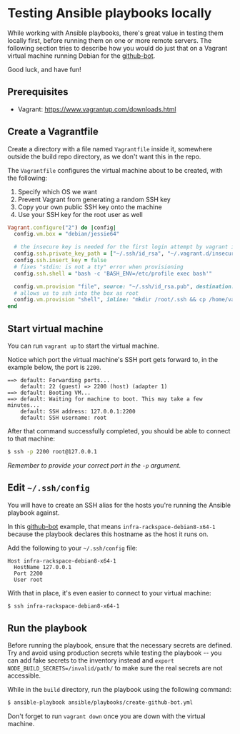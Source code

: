 # Testing Ansible playbooks locally

While working with Ansible playbooks, there's great value in testing them
locally first, before running them on one or more remote servers. The following
section tries to describe how you would do just that on a Vagrant virtual machine
running Debian for the [github-bot][].

Good luck, and have fun!

## Prerequisites

- Vagrant: https://www.vagrantup.com/downloads.html

## Create a Vagrantfile

Create a directory with a file named `Vagrantfile` inside it, somewhere outside
the build repo directory, as we don't want this in the repo.

The `Vagrantfile` configures the virtual machine about to be created, with the following:

1. Specify which OS we want
2. Prevent Vagrant from generating a random SSH key
3. Copy your own public SSH key onto the machine
4. Use your SSH key for the root user as well

```ruby
Vagrant.configure("2") do |config|
  config.vm.box = "debian/jessie64"

  # the insecure key is needed for the first login attempt by vagrant itself
  config.ssh.private_key_path = ["~/.ssh/id_rsa", "~/.vagrant.d/insecure_private_key"]
  config.ssh.insert_key = false
  # fixes "stdin: is not a tty" error when provisioning
  config.ssh.shell = "bash -c 'BASH_ENV=/etc/profile exec bash'"

  config.vm.provision "file", source: "~/.ssh/id_rsa.pub", destination: "~/.ssh/authorized_keys"
  # allows us to ssh into the box as root
  config.vm.provision "shell", inline: "mkdir /root/.ssh && cp /home/vagrant/.ssh/authorized_keys /root/.ssh/authorized_keys"
end
```

## Start virtual machine

You can run `vagrant up` to start the virtual machine.

Notice which port the virtual machine's SSH port gets forward to, in the example
below, the port is `2200`.

```
==> default: Forwarding ports...
    default: 22 (guest) => 2200 (host) (adapter 1)
==> default: Booting VM...
==> default: Waiting for machine to boot. This may take a few minutes...
    default: SSH address: 127.0.0.1:2200
    default: SSH username: root
```

After that command successfully completed, you should be able to connect to that machine:

```bash
$ ssh -p 2200 root@127.0.0.1
```

*Remember to provide your correct port in the `-p` argument.*

## Edit `~/.ssh/config`

You will have to create an SSH alias for the hosts you're running the Ansible playbook against.

In this [github-bot] example, that means `infra-rackspace-debian8-x64-1` because
the playbook declares this hostname as the host it runs on.

Add the following to your `~/.ssh/config` file:

```
Host infra-rackspace-debian8-x64-1
  HostName 127.0.0.1
  Port 2200
  User root
```

With that in place, it's even easier to connect to your virtual machine:

```bash
$ ssh infra-rackspace-debian8-x64-1
```

## Run the playbook

Before running the playbook, ensure that the necessary secrets are defined.
Try and avoid using production secrets while testing the playbook -- you can add
fake secrets to the inventory instead and
`export NODE_BUILD_SECRETS=/invalid/path/` to make sure the real secrets are
not accessible.

While in the `build` directory, run the playbook using the following
command:

```bash
$ ansible-playbook ansible/playbooks/create-github-bot.yml
```

Don't forget to run `vagrant down` once you are down with the virtual machine.

[github-bot]: ../ansible/playbooks/create-github-bot.yml
